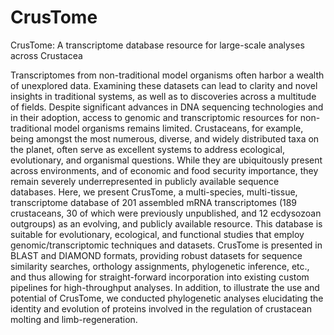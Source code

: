 # CrusTome
CrusTome: A transcriptome database resource for large-scale analyses across Crustacea

Transcriptomes from non-traditional model organisms often harbor a wealth of unexplored data. Examining these datasets can lead to clarity and novel insights in traditional systems, as well as to discoveries across a multitude of fields. Despite significant advances in DNA sequencing technologies and in their adoption, access to genomic and transcriptomic resources for non-traditional model organisms remains limited. Crustaceans, for example, being amongst the most numerous, diverse, and widely distributed taxa on the planet, often serve as excellent systems to address ecological, evolutionary, and organismal questions. While they are ubiquitously present across environments, and of economic and food security importance, they remain severely underrepresented in publicly available sequence databases. Here, we present CrusTome, a multi-species, multi-tissue, transcriptome database of 201 assembled mRNA transcriptomes (189 crustaceans, 30 of which were previously unpublished, and 12 ecdysozoan outgroups) as an evolving, and publicly available resource. This database is suitable for evolutionary, ecological, and functional studies that employ genomic/transcriptomic techniques and datasets. CrusTome is presented in BLAST and DIAMOND formats, providing robust datasets for sequence similarity searches, orthology assignments, phylogenetic inference, etc., and thus allowing for straight-forward incorporation into existing custom pipelines for high-throughput analyses. In addition, to illustrate the use and potential of CrusTome, we conducted phylogenetic analyses elucidating the identity and evolution of proteins involved in the regulation of crustacean molting and limb-regeneration.
